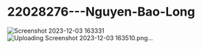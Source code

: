 # 22028276---Nguyen-Bao-Long

![Screenshot 2023-12-03 163331](https://github.com/22028276/22028276---Nguyen-Bao-Long/assets/125376356/92a593ad-2de0-47aa-855e-19424bbd5737)
![Uploading Screenshot 2023-12-03 163510.png…]()

